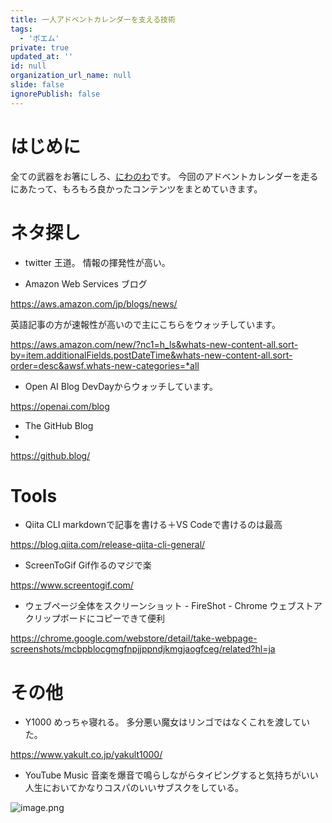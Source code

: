 ```yaml
---
title: 一人アドベントカレンダーを支える技術
tags:
  - 'ポエム'
private: true
updated_at: ''
id: null
organization_url_name: null
slide: false
ignorePublish: false
---
```

# はじめに
全ての武器をお箸にしろ、[にわのわ](https://twitter.com/niwa_nowa)です。
今回のアドベントカレンダーを走るにあたって、もろもろ良かったコンテンツをまとめていきます。

# ネタ探し
- twitter
王道。
情報の揮発性が高い。

- Amazon Web Services ブログ

https://aws.amazon.com/jp/blogs/news/

英語記事の方が速報性が高いので主にこちらをウォッチしています。

https://aws.amazon.com/new/?nc1=h_ls&whats-new-content-all.sort-by=item.additionalFields.postDateTime&whats-new-content-all.sort-order=desc&awsf.whats-new-categories=*all

- Open AI Blog
DevDayからウォッチしています。

https://openai.com/blog

- The GitHub Blog
- 
https://github.blog/

# Tools
- Qiita CLI
markdownで記事を書ける＋VS Codeで書けるのは最高

https://blog.qiita.com/release-qiita-cli-general/

- ScreenToGif
Gif作るのマジで楽

https://www.screentogif.com/

- ウェブページ全体をスクリーンショット - FireShot - Chrome ウェブストア
クリップボードにコピーできて便利

https://chrome.google.com/webstore/detail/take-webpage-screenshots/mcbpblocgmgfnpjjppndjkmgjaogfceg/related?hl=ja

# その他
- Y1000
めっちゃ寝れる。
多分悪い魔女はリンゴではなくこれを渡していた。

https://www.yakult.co.jp/yakult1000/

- YouTube Music
音楽を爆音で鳴らしながらタイピングすると気持ちがいい
人生においてかなりコスパのいいサブスクをしている。

![image.png](https://qiita-image-store.s3.ap-northeast-1.amazonaws.com/0/590707/b0cebfaa-fb60-2ae5-cb51-a05d86289c6e.png)